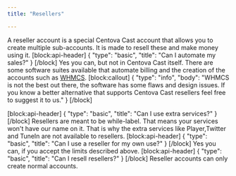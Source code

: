 ```yaml
---
title: "Resellers"

---
```

A reseller account is a special Centova Cast account that allows you to create multiple sub-accounts. It is made to resell these and make money using it. 
[block:api-header]
{
  "type": "basic",
  "title": "Can I automate my sales?"
}
[/block]
Yes you can, but not in Centova Cast itself. There are some software suites available that automate billing and the creation of the accounts such as [WHMCS](https://whmcs.com). 
[block:callout]
{
  "type": "info",
  "body": "WHMCS is not the best out there, the software has some flaws and design issues. If you know a better alternative that supports Centova Cast resellers feel free to suggest it to us."
}
[/block]

[block:api-header]
{
  "type": "basic",
  "title": "Can I use extra services?"
}
[/block]
Resellers are meant to be while-label. That means your services won't have our name on it. That is why the extra services like Player,Twitter and TuneIn are not available to resellers.
[block:api-header]
{
  "type": "basic",
  "title": "Can I use a reseller for my own use?"
}
[/block]
Yes you can, if you accept the limits described above.
[block:api-header]
{
  "type": "basic",
  "title": "Can I resell resellers?"
}
[/block]
Reseller accounts can only create normal accounts.